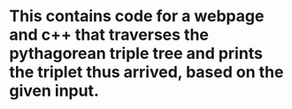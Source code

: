 # This contains code for a webpage and c++ that traverses the pythagorean triple tree and prints the triplet thus arrived, based on the given input.
